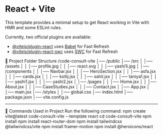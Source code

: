 # React + Vite

This template provides a minimal setup to get React working in Vite with HMR and some ESLint rules.

Currently, two official plugins are available:

- [@vitejs/plugin-react](https://github.com/vitejs/vite-plugin-react/blob/main/packages/plugin-react/README.md) uses [Babel](https://babeljs.io/) for Fast Refresh
- [@vitejs/plugin-react-swc](https://github.com/vitejs/vite-plugin-react-swc) uses [SWC](https://swc.rs/) for Fast Refresh



📂 Project Folder Structure
/code-consult-vite
│── /public
│── /src
│   │── /assets
│   │   │── profile.jpg
│   │   │── react.svg
│   │   │── yashi1i.jpg
│   │── /components
│   │   │── Navbar.jsx
│   │   │── HeroSection.jsx
│   │   │── asfa.jsx
│   │   │── cards.jsx
│   │   │── ksitij.jsx
│   │   │── sahil.jsx
│   │   │── taniya1.jsx
│   │   │── yashi1.jsx
│   │   │── yashi2.jsx
│   │── /pages
│   │   │── Home.jsx
│   │   │── About.jsx
│   │   │── CaseStudies.jsx
│   │   │── Contact.jsx
│   │── App.jsx
│   │── main.jsx
│── /styles
│   │── global.css
│── index.html
│── package.json
│── vite.config.js
________________________________________
🔹 Commands Used in Project
Run the following command:
npm create vite@latest code-consult-vite --template react
cd code-consult-vite
npm install
npm install react-router-dom
npm install tailwindcss @tailwindcss/vite
npm install framer-motion
npm install @heroicons/react

